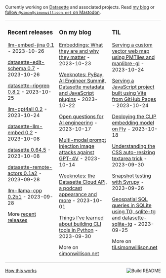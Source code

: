Currently working on [Datasette](https://datasette.io/) and associated projects. Read [my blog](https://simonwillison.net/) or <a href="https://fedi.simonwillison.net/@simon">follow `@simon@simonwillison.net` on Mastodon</a>.

<table><tr><td valign="top" width="33%">

### Recent releases
<!-- recent_releases starts -->
[llm-embed-jina 0.1](https://github.com/simonw/llm-embed-jina/releases/tag/0.1) - 2023-10-26

[datasette-edit-schema 0.7](https://github.com/simonw/datasette-edit-schema/releases/tag/0.7) - 2023-10-26

[datasette-ripgrep 0.8.2](https://github.com/simonw/datasette-ripgrep/releases/tag/0.8.2) - 2023-10-25

[llm-gpt4all 0.2](https://github.com/simonw/llm-gpt4all/releases/tag/0.2) - 2023-10-24

[datasette-llm-embed 0.2](https://github.com/simonw/datasette-llm-embed/releases/tag/0.2) - 2023-10-08

[datasette 0.64.5](https://github.com/simonw/datasette/releases/tag/0.64.5) - 2023-10-08

[datasette-remote-actors 0.1a2](https://github.com/datasette/datasette-remote-actors/releases/tag/0.1a2) - 2023-09-28

[llm-llama-cpp 0.2b1](https://github.com/simonw/llm-llama-cpp/releases/tag/0.2b1) - 2023-09-28
<!-- recent_releases ends -->
More [recent releases](https://github.com/simonw/simonw/blob/main/releases.md)
</td><td valign="top" width="34%">

### On my blog
<!-- blog starts -->
[Embeddings: What they are and why they matter](http://simonwillison.net/2023/Oct/23/embeddings/) - 2023-10-23

[Weeknotes: PyBay, AI Engineer Summit, Datasette metadata and JavaScript plugins](http://simonwillison.net/2023/Oct/22/weeknotes/) - 2023-10-22

[Open questions for AI engineering](http://simonwillison.net/2023/Oct/17/open-questions/) - 2023-10-17

[Multi-modal prompt injection image attacks against GPT-4V](http://simonwillison.net/2023/Oct/14/multi-modal-prompt-injection/) - 2023-10-14

[Weeknotes: the Datasette Cloud API, a podcast appearance and more](http://simonwillison.net/2023/Oct/1/datasette-cloud-api/) - 2023-10-01

[Things I've learned about building CLI tools in Python](http://simonwillison.net/2023/Sep/30/cli-tools-python/) - 2023-09-30
<!-- blog ends -->
More on [simonwillison.net](https://simonwillison.net/)
</td><td valign="top" width="33%">

### TIL
<!-- tils starts -->
[Serving a custom vector web map using PMTiles and maplibre-gl](https://til.simonwillison.net/gis/pmtiles) - 2023-10-24

[Serving a JavaScript project built using Vite from GitHub Pages](https://til.simonwillison.net/github-actions/vite-github-pages) - 2023-10-24

[Deploying the CLIP embedding model on Fly](https://til.simonwillison.net/fly/clip-on-fly) - 2023-10-18

[Understanding the CSS auto-resizing textarea trick](https://til.simonwillison.net/css/resizing-textarea) - 2023-09-30

[Snapshot testing with Syrupy](https://til.simonwillison.net/pytest/syrupy) - 2023-09-26

[Geospatial SQL queries in SQLite using TG, sqlite-tg and datasette-sqlite-tg](https://til.simonwillison.net/sqlite/sqlite-tg) - 2023-09-25
<!-- tils ends -->
More on [til.simonwillison.net](https://til.simonwillison.net/)
</td></tr></table>

<a href="https://github.com/simonw/simonw/actions"><img src="https://github.com/simonw/simonw/workflows/Build%20README/badge.svg" align="right" alt="Build README"></a> <a href="https://simonwillison.net/2020/Jul/10/self-updating-profile-readme/">How this works</a>
